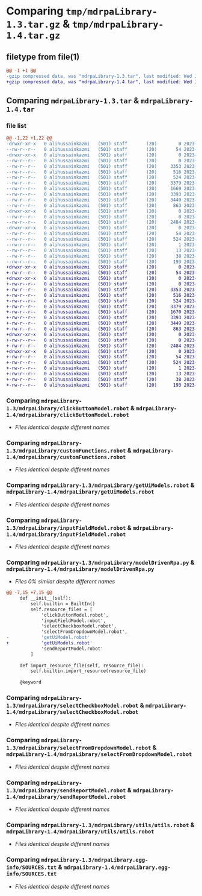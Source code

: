 # Comparing `tmp/mdrpaLibrary-1.3.tar.gz` & `tmp/mdrpaLibrary-1.4.tar.gz`

## filetype from file(1)

```diff
@@ -1 +1 @@
-gzip compressed data, was "mdrpaLibrary-1.3.tar", last modified: Wed Jul  5 16:19:32 2023, max compression
+gzip compressed data, was "mdrpaLibrary-1.4.tar", last modified: Wed Jul  5 16:33:25 2023, max compression
```

## Comparing `mdrpaLibrary-1.3.tar` & `mdrpaLibrary-1.4.tar`

### file list

```diff
@@ -1,22 +1,22 @@
-drwxr-xr-x   0 alihussainkazmi   (501) staff       (20)        0 2023-07-05 16:19:32.349184 mdrpaLibrary-1.3/
--rw-r--r--   0 alihussainkazmi   (501) staff       (20)       54 2023-07-05 16:19:32.349060 mdrpaLibrary-1.3/PKG-INFO
-drwxr-xr-x   0 alihussainkazmi   (501) staff       (20)        0 2023-07-05 16:19:32.347936 mdrpaLibrary-1.3/mdrpaLibrary/
--rw-r--r--   0 alihussainkazmi   (501) staff       (20)        0 2023-07-05 13:55:03.000000 mdrpaLibrary-1.3/mdrpaLibrary/__init__.py
--rw-r--r--   0 alihussainkazmi   (501) staff       (20)     3353 2023-07-05 16:14:44.000000 mdrpaLibrary-1.3/mdrpaLibrary/clickButtonModel.robot
--rw-r--r--   0 alihussainkazmi   (501) staff       (20)      516 2023-07-05 16:14:49.000000 mdrpaLibrary-1.3/mdrpaLibrary/customFunctions.robot
--rw-r--r--   0 alihussainkazmi   (501) staff       (20)      524 2023-07-05 16:14:52.000000 mdrpaLibrary-1.3/mdrpaLibrary/getUiModels.robot
--rw-r--r--   0 alihussainkazmi   (501) staff       (20)     3379 2023-07-05 16:14:55.000000 mdrpaLibrary-1.3/mdrpaLibrary/inputFieldModel.robot
--rw-r--r--   0 alihussainkazmi   (501) staff       (20)     1669 2023-07-05 16:18:26.000000 mdrpaLibrary-1.3/mdrpaLibrary/modelDrivenRpa.py
--rw-r--r--   0 alihussainkazmi   (501) staff       (20)     3393 2023-07-05 16:14:58.000000 mdrpaLibrary-1.3/mdrpaLibrary/selectCheckboxModel.robot
--rw-r--r--   0 alihussainkazmi   (501) staff       (20)     3449 2023-07-05 16:15:00.000000 mdrpaLibrary-1.3/mdrpaLibrary/selectFromDropdownModel.robot
--rw-r--r--   0 alihussainkazmi   (501) staff       (20)      863 2023-07-05 16:13:32.000000 mdrpaLibrary-1.3/mdrpaLibrary/sendReportModel.robot
-drwxr-xr-x   0 alihussainkazmi   (501) staff       (20)        0 2023-07-05 16:19:32.348780 mdrpaLibrary-1.3/mdrpaLibrary/utils/
--rw-r--r--   0 alihussainkazmi   (501) staff       (20)        0 2023-07-05 13:00:07.000000 mdrpaLibrary-1.3/mdrpaLibrary/utils/__init__.py
--rw-r--r--   0 alihussainkazmi   (501) staff       (20)     2484 2023-07-05 16:13:57.000000 mdrpaLibrary-1.3/mdrpaLibrary/utils/utils.robot
-drwxr-xr-x   0 alihussainkazmi   (501) staff       (20)        0 2023-07-05 16:19:32.348555 mdrpaLibrary-1.3/mdrpaLibrary.egg-info/
--rw-r--r--   0 alihussainkazmi   (501) staff       (20)       54 2023-07-05 16:19:32.000000 mdrpaLibrary-1.3/mdrpaLibrary.egg-info/PKG-INFO
--rw-r--r--   0 alihussainkazmi   (501) staff       (20)      524 2023-07-05 16:19:32.000000 mdrpaLibrary-1.3/mdrpaLibrary.egg-info/SOURCES.txt
--rw-r--r--   0 alihussainkazmi   (501) staff       (20)        1 2023-07-05 16:19:32.000000 mdrpaLibrary-1.3/mdrpaLibrary.egg-info/dependency_links.txt
--rw-r--r--   0 alihussainkazmi   (501) staff       (20)       13 2023-07-05 16:19:32.000000 mdrpaLibrary-1.3/mdrpaLibrary.egg-info/top_level.txt
--rw-r--r--   0 alihussainkazmi   (501) staff       (20)       38 2023-07-05 16:19:32.349224 mdrpaLibrary-1.3/setup.cfg
--rw-r--r--   0 alihussainkazmi   (501) staff       (20)      193 2023-07-05 16:19:03.000000 mdrpaLibrary-1.3/setup.py
+drwxr-xr-x   0 alihussainkazmi   (501) staff       (20)        0 2023-07-05 16:33:25.717791 mdrpaLibrary-1.4/
+-rw-r--r--   0 alihussainkazmi   (501) staff       (20)       54 2023-07-05 16:33:25.717663 mdrpaLibrary-1.4/PKG-INFO
+drwxr-xr-x   0 alihussainkazmi   (501) staff       (20)        0 2023-07-05 16:33:25.716230 mdrpaLibrary-1.4/mdrpaLibrary/
+-rw-r--r--   0 alihussainkazmi   (501) staff       (20)        0 2023-07-05 13:55:03.000000 mdrpaLibrary-1.4/mdrpaLibrary/__init__.py
+-rw-r--r--   0 alihussainkazmi   (501) staff       (20)     3353 2023-07-05 16:14:44.000000 mdrpaLibrary-1.4/mdrpaLibrary/clickButtonModel.robot
+-rw-r--r--   0 alihussainkazmi   (501) staff       (20)      516 2023-07-05 16:14:49.000000 mdrpaLibrary-1.4/mdrpaLibrary/customFunctions.robot
+-rw-r--r--   0 alihussainkazmi   (501) staff       (20)      524 2023-07-05 16:14:52.000000 mdrpaLibrary-1.4/mdrpaLibrary/getUiModels.robot
+-rw-r--r--   0 alihussainkazmi   (501) staff       (20)     3379 2023-07-05 16:14:55.000000 mdrpaLibrary-1.4/mdrpaLibrary/inputFieldModel.robot
+-rw-r--r--   0 alihussainkazmi   (501) staff       (20)     1670 2023-07-05 16:32:40.000000 mdrpaLibrary-1.4/mdrpaLibrary/modelDrivenRpa.py
+-rw-r--r--   0 alihussainkazmi   (501) staff       (20)     3393 2023-07-05 16:14:58.000000 mdrpaLibrary-1.4/mdrpaLibrary/selectCheckboxModel.robot
+-rw-r--r--   0 alihussainkazmi   (501) staff       (20)     3449 2023-07-05 16:15:00.000000 mdrpaLibrary-1.4/mdrpaLibrary/selectFromDropdownModel.robot
+-rw-r--r--   0 alihussainkazmi   (501) staff       (20)      863 2023-07-05 16:13:32.000000 mdrpaLibrary-1.4/mdrpaLibrary/sendReportModel.robot
+drwxr-xr-x   0 alihussainkazmi   (501) staff       (20)        0 2023-07-05 16:33:25.717339 mdrpaLibrary-1.4/mdrpaLibrary/utils/
+-rw-r--r--   0 alihussainkazmi   (501) staff       (20)        0 2023-07-05 13:00:07.000000 mdrpaLibrary-1.4/mdrpaLibrary/utils/__init__.py
+-rw-r--r--   0 alihussainkazmi   (501) staff       (20)     2484 2023-07-05 16:13:57.000000 mdrpaLibrary-1.4/mdrpaLibrary/utils/utils.robot
+drwxr-xr-x   0 alihussainkazmi   (501) staff       (20)        0 2023-07-05 16:33:25.717072 mdrpaLibrary-1.4/mdrpaLibrary.egg-info/
+-rw-r--r--   0 alihussainkazmi   (501) staff       (20)       54 2023-07-05 16:33:25.000000 mdrpaLibrary-1.4/mdrpaLibrary.egg-info/PKG-INFO
+-rw-r--r--   0 alihussainkazmi   (501) staff       (20)      524 2023-07-05 16:33:25.000000 mdrpaLibrary-1.4/mdrpaLibrary.egg-info/SOURCES.txt
+-rw-r--r--   0 alihussainkazmi   (501) staff       (20)        1 2023-07-05 16:33:25.000000 mdrpaLibrary-1.4/mdrpaLibrary.egg-info/dependency_links.txt
+-rw-r--r--   0 alihussainkazmi   (501) staff       (20)       13 2023-07-05 16:33:25.000000 mdrpaLibrary-1.4/mdrpaLibrary.egg-info/top_level.txt
+-rw-r--r--   0 alihussainkazmi   (501) staff       (20)       38 2023-07-05 16:33:25.717839 mdrpaLibrary-1.4/setup.cfg
+-rw-r--r--   0 alihussainkazmi   (501) staff       (20)      193 2023-07-05 16:32:58.000000 mdrpaLibrary-1.4/setup.py
```

### Comparing `mdrpaLibrary-1.3/mdrpaLibrary/clickButtonModel.robot` & `mdrpaLibrary-1.4/mdrpaLibrary/clickButtonModel.robot`

 * *Files identical despite different names*

### Comparing `mdrpaLibrary-1.3/mdrpaLibrary/customFunctions.robot` & `mdrpaLibrary-1.4/mdrpaLibrary/customFunctions.robot`

 * *Files identical despite different names*

### Comparing `mdrpaLibrary-1.3/mdrpaLibrary/getUiModels.robot` & `mdrpaLibrary-1.4/mdrpaLibrary/getUiModels.robot`

 * *Files identical despite different names*

### Comparing `mdrpaLibrary-1.3/mdrpaLibrary/inputFieldModel.robot` & `mdrpaLibrary-1.4/mdrpaLibrary/inputFieldModel.robot`

 * *Files identical despite different names*

### Comparing `mdrpaLibrary-1.3/mdrpaLibrary/modelDrivenRpa.py` & `mdrpaLibrary-1.4/mdrpaLibrary/modelDrivenRpa.py`

 * *Files 0% similar despite different names*

```diff
@@ -7,15 +7,15 @@
     def __init__(self):
         self.builtin = BuiltIn()
         self.resource_files = [
             'clickButtonModel.robot',
             'inputFieldModel.robot',
             'selectCheckboxModel.robot',
             'selectFromDropdownModel.robot',
-            'getUiModel.robot'
+            'getUiModels.robot'
             'sendReportModel.robot'
         ]  
 
     def import_resource_file(self, resource_file):
         self.builtin.import_resource(resource_file)
 
     @keyword
```

### Comparing `mdrpaLibrary-1.3/mdrpaLibrary/selectCheckboxModel.robot` & `mdrpaLibrary-1.4/mdrpaLibrary/selectCheckboxModel.robot`

 * *Files identical despite different names*

### Comparing `mdrpaLibrary-1.3/mdrpaLibrary/selectFromDropdownModel.robot` & `mdrpaLibrary-1.4/mdrpaLibrary/selectFromDropdownModel.robot`

 * *Files identical despite different names*

### Comparing `mdrpaLibrary-1.3/mdrpaLibrary/sendReportModel.robot` & `mdrpaLibrary-1.4/mdrpaLibrary/sendReportModel.robot`

 * *Files identical despite different names*

### Comparing `mdrpaLibrary-1.3/mdrpaLibrary/utils/utils.robot` & `mdrpaLibrary-1.4/mdrpaLibrary/utils/utils.robot`

 * *Files identical despite different names*

### Comparing `mdrpaLibrary-1.3/mdrpaLibrary.egg-info/SOURCES.txt` & `mdrpaLibrary-1.4/mdrpaLibrary.egg-info/SOURCES.txt`

 * *Files identical despite different names*

